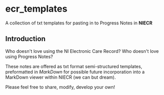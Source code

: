 # ecr_templates
A collection of txt templates for pasting in to Progress Notes in **NIECR**

## Introduction
Who doesn't love using the NI Electronic Care Record?
Who doesn't love using Progress Notes?

These notes are offered as txt format semi-structured templates, preformatted in *MarkDown* for possible future incorporation into a MarkDown viewer within NIECR (we can but dream).

Please feel free to share, modify, develop your own!
